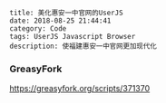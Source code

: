 ```
title: 美化惠安一中官网的UserJS
date: 2018-08-25 21:44:41
category: Code
tags: UserJS Javascript Browser
description: 使福建惠安一中官网更加现代化
```

### GreasyFork

<https://greasyfork.org/scripts/371370>

